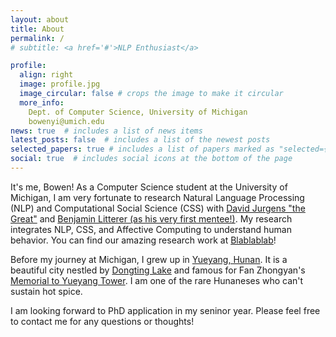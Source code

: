 ```yaml
---
layout: about
title: About
permalink: /
# subtitle: <a href='#'>NLP Enthusiast</a>

profile:
  align: right
  image: profile.jpg
  image_circular: false # crops the image to make it circular
  more_info: 
    Dept. of Computer Science, University of Michigan
    bowenyi@umich.edu
news: true  # includes a list of news items
latest_posts: false  # includes a list of the newest posts
selected_papers: true # includes a list of papers marked as "selected={true}"
social: true  # includes social icons at the bottom of the page
---
```

It's me, Bowen! As a Computer Science student at the University of Michigan, I am very fortunate to research Natural Language Processing (NLP) and Computational Social Science (CSS) with [David Jurgens "the Great"](https://jurgens.people.si.umich.edu/) and [Benjamin Litterer (as his very first mentee!)](https://twitter.com/BenLitterer). My research integrates NLP, CSS, and Affective Computing to understand human behavior. You can find our amazing research work at [Blablablab](https://blablablab.si.umich.edu/)!  

Before my journey at Michigan, I grew up in [Yueyang, Hunan](https://en.wikipedia.org/wiki/Yueyang). It is a beautiful city nestled by [Dongting Lake](https://en.wikipedia.org/wiki/Dongting_Lake) and famous for Fan Zhongyan's [Memorial to Yueyang Tower](https://zh.wikisource.org/zh-hans/%E5%B2%B3%E9%99%BD%E6%A8%93%E8%A8%98). I am one of the rare Hunaneses who can't sustain hot spice.    

I am looking forward to PhD application in my seninor year. Please feel free to contact me for any questions or thoughts!    

<!-- Put your address / P.O. box / other info right below your picture. You can also disable any of these elements by editing `profile` property of the YAML header of your `_pages/about.md`. Edit `_bibliography/papers.bib` and Jekyll will render your [publications page](/al-folio/publications/) automatically.

Link to your social media connections, too. This theme is set up to use [Font Awesome icons](http://fortawesome.github.io/Font-Awesome/) and [Academicons](https://jpswalsh.github.io/academicons/), like the ones below. Add your Facebook, Twitter, LinkedIn, Google Scholar, or just disable all of them. -->